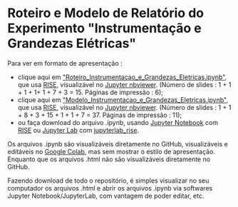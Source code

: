 # Roteiro e Modelo de Relatório do Experimento "Instrumentação e Grandezas Elétricas"

Para ver em formato de apresentação :

- clique aqui em ["Roteiro_Instrumentacao_e_Grandezas_Eletricas.ipynb"](https://nbviewer.org/format/slides/github/rcolistete/Fisica_Experimental_II_UFES_Alegre/blob/main/Experimentos/Instrumentacao_e_Grandezas_Eletricas/Roteiro_Instrumentacao_e_Grandezas_Eletricas.ipynb#/?flush_cache=true#/), que usa [RISE](https://rise.readthedocs.io/), visualizável no [Jupyter nbviewer](https://nbviewer.jupyter.org/). (Número de slides : 1 + 1 + 1 + 1+ 1 + 7 + 3 = 15. Páginas de impressão : 6);
- clique aqui em ["Modelo_Instrumentacao_e_Grandezas_Eletricas.ipynb"](https://nbviewer.org/format/slides/github/rcolistete/Fisica_Experimental_II_UFES_Alegre/blob/main/Experimentos/Instrumentacao_e_Grandezas_Eletricas/Modelo_Instrumentacao_e_Grandezas_Eletricas.ipynb#/?flush_cache=true#/), que usa [RISE](https://rise.readthedocs.io/), visualizável no [Jupyter nbviewer](https://nbviewer.jupyter.org/). (Número de slides : 1 + 1 + 8 + 3 + 15 + 1 + 1 + 7 = 37. Páginas de impressão : 11);
- ou faça download do arquivo .ipynb, usando [Jupyter Notebook](https://jupyter.org/) com [RISE](https://rise.readthedocs.io/) ou [Jupyter Lab](https://jupyter.org/) com [jupyterlab_rise](https://github.com/jupyterlab-contrib/rise).

Os arquivos .ipynb são visualizáveis diretamente no GitHub, visualizáveis e editáveis no [Google Colab](https://colab.google/), mas sem mostrar o estilo de apresentação. Enquanto que os arquivos .html não são visualizáveis diretamente no GitHub.

Fazendo download de todo o repositório, é simples visualizar no seu computador os arquivos .html e abrir os arquivos .ipynb via softwares Jupyter Notebook/JupyterLab, com vantagem de poder editar, etc.
